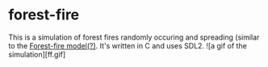 # forest-fire

This is a simulation of forest fires randomly occuring and spreading (similar to the [Forest-fire model(?)](https://en.wikipedia.org/wiki/Forest-fire_model). It's written in C and uses SDL2.
![a gif of the simulation][ff.gif]
